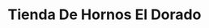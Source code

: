 ---
title: "Tienda De Hornos El Dorado"
url: /oaxaca-de-juarez/tienda-de-hornos-el-dorado/
shop: comercio
---